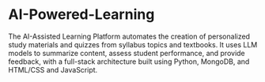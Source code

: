 # AI-Powered-Learning
The AI-Assisted Learning Platform automates the creation of personalized study materials and quizzes from syllabus topics and textbooks. It uses LLM models to summarize content, assess student performance, and provide feedback, with a full-stack architecture built using Python, MongoDB, and HTML/CSS and JavaScript.
